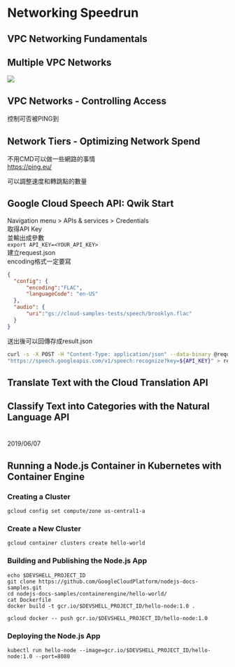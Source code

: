 # Networking Speedrun

## VPC Networking Fundamentals

## Multiple VPC Networks
![](https://cdn.qwiklabs.com/PK9Q%2FN7%2Fg9mhg6%2BbLYn1KoKxPhDN7RqqiA6gtVTtXr4%3D)


## VPC Networks - Controlling Access
控制可否被PING到

## Network Tiers - Optimizing Network Spend
不用CMD可以做一些網路的事情  
https://ping.eu/  

可以調整速度和轉跳點的數量

## Google Cloud Speech API: Qwik Start
Navigation menu > APIs & services > Credentials  
取得API Key  
並輸出成參數  
`export API_KEY=<YOUR_API_KEY>`  
建立request.json  
encoding格式一定要寫  
```json
{
  "config": {
      "encoding":"FLAC",
      "languageCode": "en-US"
  },
  "audio": {
      "uri":"gs://cloud-samples-tests/speech/brooklyn.flac"
  }
}
```
送出後可以回傳存成result.json
```BASH
curl -s -X POST -H "Content-Type: application/json" --data-binary @request.json \
"https://speech.googleapis.com/v1/speech:recognize?key=${API_KEY}" > result.json
```

## Translate Text with the Cloud Translation API


## Classify Text into Categories with the Natural Language API

#
2019/06/07  
## Running a Node.js Container in Kubernetes with Container Engine
### Creating a Cluster
`gcloud config set compute/zone us-central1-a`  
### Create a New Cluster
`gcloud container clusters create hello-world`  
### Building and Publishing the Node.js App
`echo $DEVSHELL_PROJECT_ID`  
`git clone https://github.com/GoogleCloudPlatform/nodejs-docs-samples.git`  
`cd nodejs-docs-samples/containerengine/hello-world/`  
`cat Dockerfile`  
`docker build -t gcr.io/$DEVSHELL_PROJECT_ID/hello-node:1.0 .`  

`gcloud docker -- push gcr.io/$DEVSHELL_PROJECT_ID/hello-node:1.0`  
### Deploying the Node.js App
`kubectl run hello-node --image=gcr.io/$DEVSHELL_PROJECT_ID/hello-node:1.0 --port=8080`  
``  
``  
``  
``  
``  
``  
``  
``  
``  
``  
``  
``  
``  
``  